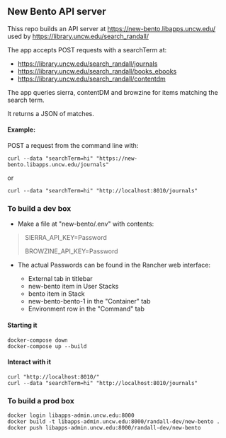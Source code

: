 
## New Bento API server

Thiss repo builds an API server at https://new-bento.libapps.uncw.edu/ used by https://library.uncw.edu/search_randall/

The app accepts POST requests with a searchTerm at:

 - https://library.uncw.edu/search_randall/journals
 - https://library.uncw.edu/search_randall/books_ebooks
 - https://library.uncw.edu/search_randall/contentdm

The app queries sierra, contentDM and browzine for items matching the search term.

It returns a JSON of matches.

#### Example:

  POST a request from the command line with:
  
`curl --data "searchTerm=hi" "https://new-bento.libapps.uncw.edu/journals"`

or

`curl --data "searchTerm=hi" "http://localhost:8010/journals"`

### To build a dev box

  - Make a file at "new-bento/.env" with contents:

> SIERRA_API_KEY=Password
>
> BROWZINE_API_KEY=Password
>

  - The actual Passwords can be found in the Rancher web interface:

    - External tab in titlebar
    - new-bento item in User Stacks
    - bento item in Stack
    - new-bento-bento-1 in the "Container" tab
    - Environment row in the "Command" tab

#### Starting it

```
docker-compose down
docker-compose up --build
```

#### Interact with it

```
curl "http://localhost:8010/"
curl --data "searchTerm=hi" "http://localhost:8010/journals"
```
### To build a prod box

```
docker login libapps-admin.uncw.edu:8000
docker build -t libapps-admin.uncw.edu:8000/randall-dev/new-bento .
docker push libapps-admin.uncw.edu:8000/randall-dev/new-bento
```
